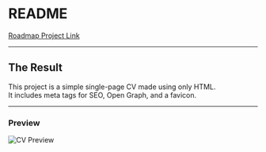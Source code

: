 # README

[Roadmap Project Link](https://roadmap.sh/projects/single-page-cv)

---

## The Result

This project is a simple single-page CV made using only HTML.  
It includes meta tags for SEO, Open Graph, and a favicon.

---

### Preview

![CV Preview](https://github.com/user-attachments/assets/ff2fbc25-3a74-4383-9a4e-c6614a030837)
